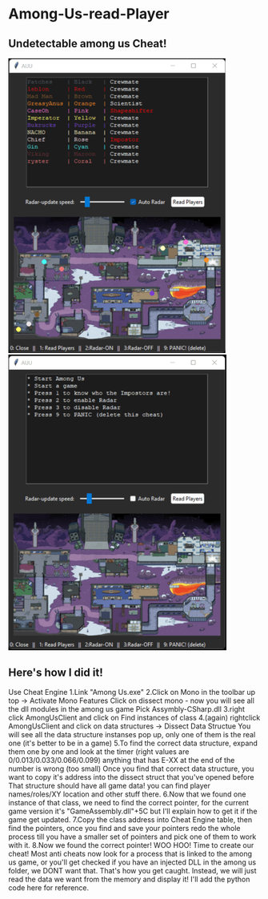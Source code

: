 # Among-Us-read-Player
## Undetectable among us Cheat!
![1.PNG](1.PNG)
![2.PNG](2.PNG)


## Here's how I did it!
Use Cheat Engine
1.Link "Among Us.exe"
2.Click on Mono in the toolbar up top -> Activate Mono Features
Click on dissect mono - now you will see all the dll modules in the among us game
Pick Assymbly-CSharp.dll
3.right click AmongUsClient and click on Find instances of class
4.(again) rightclick AmongUsClient and click on data structures -> Dissect Data Structue
You will see all the data structure instanses pop up, only one of them is the real one (it's better to be in a game)
5.To find the correct data structure, expand them one by one and look at the timer (right values are 0/0.013/0.033/0.066/0.099) anything that has E-XX at the end of the number is wrong (too small)
Once you find that correct data structure, you want to copy it's address into the dissect struct that you've opened before
That structure should have all game data! you can find player names/roles/XY location and other stuff there.
6.Now that we found one instance of that class, we need to find the correct pointer, for the current game version it's "GameAssembly.dll"+5C but I'll explain how to get it if the game get updated.
7.Copy the class address into Cheat Engine table, then find the pointers, once you find and save your pointers redo the whole process till you have a smaller set of pointers and pick one of them to work with it.
8.Now we found the correct pointer! WOO HOO!
Time to create our cheat!
Most anti cheats now look for a process that is linked to the among us game, or you'll get checked if you have an injected DLL in the among us folder, we DONT want that. That's how you get caught.
Instead, we will just read the data we want from the memory and display it!
I'll add the python code here for reference.
